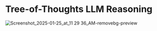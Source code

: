 # Tree-of-Thoughts LLM Reasoning

![Screenshot_2025-01-25_at_11 29 36_AM-removebg-preview](https://github.com/user-attachments/assets/2b9d8632-6eb6-4919-9523-81a4a8247bab)

